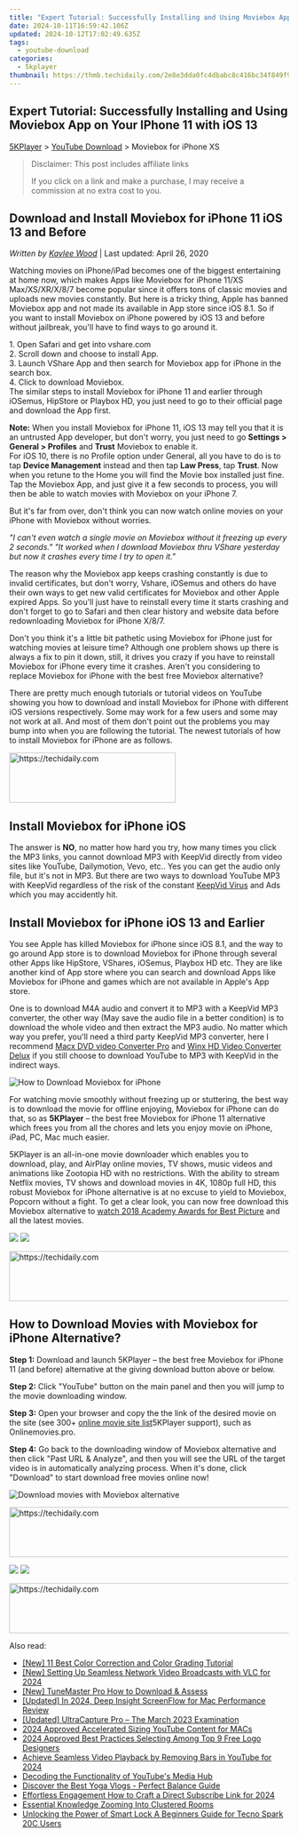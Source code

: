 ```yaml
---
title: "Expert Tutorial: Successfully Installing and Using Moviebox App on Your IPhone 11 with iOS 13"
date: 2024-10-11T16:59:42.106Z
updated: 2024-10-12T17:02:49.635Z
tags:
  - youtube-download
categories:
  - 5kplayer
thumbnail: https://thmb.techidaily.com/2e8e3dda0fc4dbabc8c416bc34f849f91c6baaf77284dc2416882391f7639fad.jpg
---
```


## Expert Tutorial: Successfully Installing and Using Moviebox App on Your IPhone 11 with iOS 13

[5KPlayer](https://tools.techidaily.com/5kplayer/products/) \> [YouTube Download](https://tools.techidaily.com/5kplayer/youtube-download/) \> Moviebox for iPhone XS 

>  Disclaimer: This post includes affiliate links
>
>  If you click on a link and make a purchase, I may receive a commission at no extra cost to you.
>

## Download and Install Moviebox for iPhone 11 iOS 13 and Before

 _Written by [Kaylee Wood](https://www.quora.com/profile/Amanda-Hu-21)_ | Last updated: April 26, 2020 

Watching movies on iPhone/iPad becomes one of the biggest entertaining at home now, which makes Apps like Moviebox for iPhone 11/XS Max/XS/XR/X/8/7 become popular since it offers tons of classic movies and uploads new movies constantly. But here is a tricky thing, Apple has banned Moviebox app and not made its available in App store since iOS 8.1\. So if you want to install Moviebox on iPhone powered by iOS 13 and before without jailbreak, you'll have to find ways to go around it. 

1\. Open Safari and get into vshare.com  
2\. Scroll down and choose to install App.   
3\. Launch VShare App and then search for Moviebox app for iPhone in the search box.   
4\. Click to download Moviebox.  
The similar steps to install Moviebox for iPhone 11 and earlier through iOSemus, HipStore or Playbox HD, you just need to go to their official page and download the App first. 

**Note:** When you install Moviebox for iPhone 11, iOS 13 may tell you that it is an untrusted App developer, but don't worry, you just need to go **Settings > General > Profiles** and **Trust** Moviebox to enable it.   
For iOS 10, there is no Profile option under General, all you have to do is to tap **Device Management** instead and then tap **Law Press**, tap **Trust**. Now when you retune to the Home you will find the Movie box installed just fine. Tap the Moviebox App, and just give it a few seconds to process, you will then be able to watch movies with Moviebox on your iPhone 7\. 

  
But it's far from over, don't think you can now watch online movies on your iPhone with Moviebox without worries. 

_"I can't even watch a single movie on Moviebox without it freezing up every 2 seconds."_ 
_"It worked when I download Moviebox thru VShare yesterday but now it crashes every time I try to open it."_ 

The reason why the Moviebox app keeps crashing constantly is due to invalid certificates, but don't worry, Vshare, iOSemus and others do have their own ways to get new valid certificates for Moviebox and other Apple expired Apps. So you'll just have to reinstall every time it starts crashing and don't forget to go to Safari and then clear history and website data before redownloading Moviebox for iPhone X/8/7\. 

Don't you think it's a little bit pathetic using Moviebox for iPhone just for watching movies at leisure time? Although one problem shows up there is always a fix to pin it down, still, it drives you crazy if you have to reinstall Moviebox for iPhone every time it crashes. Aren't you considering to replace Moviebox for iPhone with the best free Moviebox alternative? 

There are pretty much enough tutorials or tutorial videos on YouTube showing you how to download and install Moviebox for iPhone with different iOS versions respectively. Some may work for a few users and some may not work at all. And most of them don't point out the problems you may bump into when you are following the tutorial. The newest tutorials of how to install Moviebox for iPhone are as follows. 

<!-- affiliate ads begin -->
<a href="https://aligracehair.sjv.io/c/5597632/2135370/19272" target="_top" id="2135370">
  <img src="//a.impactradius-go.com/display-ad/19272-2135370" border="0" alt="https://techidaily.com" width="300" height="90"/>
</a>
<img height="0" width="0" src="https://aligracehair.sjv.io/i/5597632/2135370/19272" style="position:absolute;visibility:hidden;" border="0" />
<!-- affiliate ads end -->

## Install Moviebox for iPhone iOS

The answer is **NO**, no matter how hard you try, how many times you click the MP3 links, you cannot download MP3 with KeepVid directly from video sites like YouTube, Dailymotion, Vevo, etc.. Yes you can get the audio only file, but it's not in MP3\. But there are two ways to download YouTube MP3 with KeepVid regardless of the risk of the constant [KeepVid Virus](https://tools.techidaily.com/5kplayer/youtube-download/) and Ads which you may accidently hit. 

## Install Moviebox for iPhone iOS 13 and Earlier

 You see Apple has killed Moviebox for iPhone since iOS 8.1, and the way to go around App store is to download Moviebox for iPhone through several other Apps like HipStore, VShares, iOSemus, Playbox HD etc. They are like another kind of App store where you can search and download Apps like Moviebox for iPhone and games which are not available in Apple's App store. 

One is to download M4A audio and convert it to MP3 with a KeepVid MP3 converter, the other way (May save the audio file in a better condition) is to download the whole video and then extract the MP3 audio. No matter which way you prefer, you'll need a third party KeepVid MP3 converter, here I recommend [Macx DVD video Converter Pro](https://tools.techidaily.com/macxdvd/products/) and [Winx HD Video Converter Delux](https://tools.techidaily.com/winxdvd/winxvideo-ai/) if you still choose to download YouTube to MP3 with KeepVid in the indirect ways.

![How to Download Moviebox for iPhone](https://www.5kplayer.com/youtube-download/img/download-moviebox-iphone.jpg) 

For watching movie smoothly without freezing up or stuttering, the best way is to download the movie for offline enjoying, Moviebox for iPhone can do that, so as **5KPlayer** – the best free Moviebox for iPhone 11 alternative which frees you from all the chores and lets you enjoy movie on iPhone, iPad, PC, Mac much easier. 

5KPlayer is an all-in-one movie downloader which enables you to download, play, and AirPlay online movies, TV shows, music videos and animations like Zootopia HD with no restrictions. With the ability to stream Netflix movies, TV shows and download movies in 4K, 1080p full HD, this robust Moviebox for iPhone alternative is at no excuse to yield to Moviebox, Popcorn without a fight. To get a clear look, you can now free download this Moviebox alternative to [watch 2018 Academy Awards for Best Picture](https://tools.techidaily.com/5kplayer/youtube-download/) and all the latest movies.

[![](https://www.5kplayer.com/youtube-download/../button/freedownbackmac.png)](https://tools.techidaily.com/5kplayer/products/) [![](https://www.5kplayer.com/youtube-download/../button/freedownwhitewin.png)](https://tools.techidaily.com/5kplayer/products/)

<!-- affiliate ads begin -->
<a href="https://appsumo.8odi.net/c/5597632/2111981/7443" target="_top" id="2111981">
  <img src="//a.impactradius-go.com/display-ad/7443-2111981" border="0" alt="https://techidaily.com" width="728" height="90"/>
</a>
<img height="0" width="0" src="https://appsumo.8odi.net/i/5597632/2111981/7443" style="position:absolute;visibility:hidden;" border="0" />
<!-- affiliate ads end -->

## How to Download Movies with Moviebox for iPhone Alternative?

**Step 1:** Download and launch 5KPlayer – the best free Moviebox for iPhone 11 (and before) alternative at the giving download button above or below.

**Step 2:** Click "YouTube" button on the main panel and then you will jump to the movie downloading window.

**Step 3:** Open your browser and copy the the link of the desired movie on the site (see 300+ [online movie site list](https://tools.techidaily.com/5kplayer/youtube-download/)5KPlayer support), such as Onlinemovies.pro. 

**Step 4:** Go back to the downloading window of Moviebox alternative and then click "Past URL & Analyze", and then you will see the URL of the target video is in automatically analyzing process. When it's done, click "Download" to start download free movies online now!

![Download movies with Moviebox alternative](https://www.5kplayer.com/youtube-download/img/free-movies-online-0409-xsy.jpg) 

<!-- affiliate ads begin -->
<a href="https://ephamedtechinc.pxf.io/c/5597632/2137213/26400" target="_top" id="2137213">
  <img src="//a.impactradius-go.com/display-ad/26400-2137213" border="0" alt="https://techidaily.com" width="728" height="90"/>
</a>
<img height="0" width="0" src="https://ephamedtechinc.pxf.io/i/5597632/2137213/26400" style="position:absolute;visibility:hidden;" border="0" />
<!-- affiliate ads end -->

[![](https://www.5kplayer.com/youtube-download/../button/freedownbackmac.png)](https://tools.techidaily.com/5kplayer/products/) [![](https://www.5kplayer.com/youtube-download/../button/freedownwhitewin.png)](https://tools.techidaily.com/5kplayer/products/)

<!-- affiliate ads begin -->
<a href="https://appsumo.8odi.net/c/5597632/2100538/7443" target="_top" id="2100538">
  <img src="//a.impactradius-go.com/display-ad/7443-2100538" border="0" alt="https://techidaily.com" width="728" height="90"/>
</a>
<img height="0" width="0" src="https://appsumo.8odi.net/i/5597632/2100538/7443" style="position:absolute;visibility:hidden;" border="0" />
<!-- affiliate ads end -->

<ins class="adsbygoogle"
     style="display:block"
     data-ad-format="autorelaxed"
     data-ad-client="ca-pub-7571918770474297"
     data-ad-slot="1223367746"></ins>

<ins class="adsbygoogle"
     style="display:block"
     data-ad-client="ca-pub-7571918770474297"
     data-ad-slot="8358498916"
     data-ad-format="auto"
     data-full-width-responsive="true"></ins>

<span class="atpl-alsoreadstyle">Also read:</span>
<div><ul>
<li><a href="https://extra-hints.techidaily.com/new-11-best-color-correction-and-color-grading-tutorial/"><u>[New] 11 Best Color Correction and Color Grading Tutorial</u></a></li>
<li><a href="https://fox-http.techidaily.com/new-setting-up-seamless-network-video-broadcasts-with-vlc-for-2024/"><u>[New] Setting Up Seamless Network Video Broadcasts with VLC for 2024</u></a></li>
<li><a href="https://desktop-recording.techidaily.com/new-tunemaster-pro-how-to-download-and-assess/"><u>[New] TuneMaster Pro How to Download & Assess</u></a></li>
<li><a href="https://video-screen-grab.techidaily.com/updated-in-2024-deep-insight-screenflow-for-mac-performance-review/"><u>[Updated] In 2024, Deep Insight ScreenFlow for Mac Performance Review</u></a></li>
<li><a href="https://screen-video-capture.techidaily.com/updated-ultracapture-pro-the-march-2023-examination/"><u>[Updated] UltraCapture Pro – The March 2023 Examination</u></a></li>
<li><a href="https://youtube-clips.techidaily.com/2024-approved-accelerated-sizing-youtube-content-for-macs/"><u>2024 Approved Accelerated Sizing YouTube Content for MACs</u></a></li>
<li><a href="https://youtube-video-recordings.techidaily.com/2024-approved-best-practices-selecting-among-top-9-free-logo-designers/"><u>2024 Approved Best Practices Selecting Among Top 9 Free Logo Designers</u></a></li>
<li><a href="https://youtube-video-recordings.techidaily.com/achieve-seamless-video-playback-by-removing-bars-in-youtube-for-2024/"><u>Achieve Seamless Video Playback by Removing Bars in YouTube for 2024</u></a></li>
<li><a href="https://youtube-video-recordings.techidaily.com/decoding-the-functionality-of-youtubes-media-hub/"><u>Decoding the Functionality of YouTube's Media Hub</u></a></li>
<li><a href="https://youtube-video-recordings.techidaily.com/discover-the-best-yoga-vlogs-perfect-balance-guide/"><u>Discover the Best Yoga Vlogs - Perfect Balance Guide</u></a></li>
<li><a href="https://youtube-video-recordings.techidaily.com/effortless-engagement-how-to-craft-a-direct-subscribe-link-for-2024/"><u>Effortless Engagement How to Craft a Direct Subscribe Link for 2024</u></a></li>
<li><a href="https://screen-capture.techidaily.com/essential-knowledge-zooming-into-clustered-rooms/"><u>Essential Knowledge Zooming Into Clustered Rooms</u></a></li>
<li><a href="https://unlock-android.techidaily.com/unlocking-the-power-of-smart-lock-a-beginners-guide-for-tecno-spark-20c-users-by-drfone-android/"><u>Unlocking the Power of Smart Lock A Beginners Guide for Tecno Spark 20C Users</u></a></li>
</ul></div>

